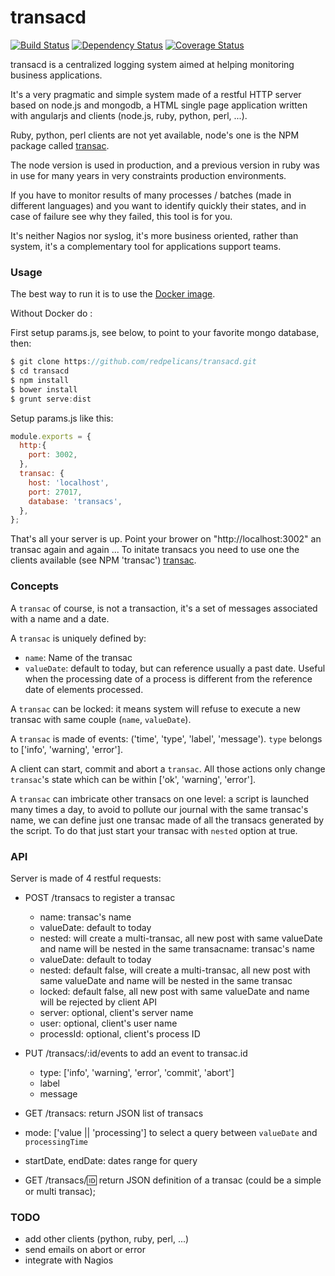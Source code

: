 transacd
===============

[![Build Status](https://travis-ci.org/redpelicans/transacd.png)](https://travis-ci.org/redpelicans/transacd) 
[![Dependency Status](https://david-dm.org/redpelicans/transacd.png)](https://david-dm.org/redpelicans/transac) 
[![Coverage Status](https://coveralls.io/repos/redpelicans/transacd/badge.png?branch=master)](https://coveralls.io/r/redpelicans/transacd?branch=master)



transacd is a centralized  logging system aimed at helping monitoring business applications.

It's a very pragmatic and simple system made of a restful HTTP server based on node.js and mongodb, a HTML single page application written with angularjs and clients (node.js, ruby, python, perl, ...).

Ruby, python, perl clients are not yet available, node's one is the NPM package called [transac](https://github.com/redpelicans/transac.git).

The node version is used in production, and a previous version in ruby was in use for many years in very constraints production environments.

If you have to monitor results of many processes / batches (made in different languages) and you want to identify quickly their states, and in case of failure see why they failed, this tool is for you.

It's neither Nagios nor syslog, it's more business oriented, rather than system, it's a complementary tool for applications support teams.
 

### Usage

The best way to run it is to use the [Docker image](https://github.com/redpelicans/transac-docker.git).

Without Docker do :

First setup params.js, see below, to point to your favorite mongo database, then:

```javascript 
$ git clone https://github.com/redpelicans/transacd.git 
$ cd transacd
$ npm install
$ bower install
$ grunt serve:dist
```

Setup params.js like this:

```javascript 
module.exports = {
  http:{
    port: 3002,
  },
  transac: {
    host: 'localhost',
    port: 27017,
    database: 'transacs',
  },
};
```


That's all your server is up. Point your brower on "http://localhost:3002" an transac again and again ...
To initate transacs you need to use one the clients available (see NPM 'transac') [transac](https://github.com/redpelicans/transac.git).



### Concepts

A `transac` of course, is not a transaction, it's a set of messages associated with a name and a date.

A `transac` is uniquely defined by:
  * `name`: Name of the transac 
  * `valueDate`: default to today, but can reference usually a past date. Useful when the processing date of a process is different from the reference date of elements processed.

A `transac` can be locked: it means system will refuse to execute a new transac with same couple (`name`, `valueDate`).

A `transac` is made of events: ('time', 'type', 'label', 'message'). `type` belongs to ['info', 'warning', 'error'].

A client can start, commit and abort a `transac`. All those actions only change `transac`'s state which can be within ['ok', 'warning', 'error'].

A `transac` can imbricate other transacs on one level: a script is launched many times a day, to avoid to pollute our journal with the same transac's name, we can define just one transac made of all the transacs generated by the script. To do that just start your transac with `nested` option at true.


### API

Server is made of 4 restful requests:

* POST /transacs to register a transac
  * name: transac's name
  * valueDate: default to today
  * nested: will create a multi-transac, all new post with same valueDate and name will be nested in the same transacname: transac's name
  * valueDate: default to today
  * nested: default false, will create a multi-transac, all new post with same valueDate and name will be nested in the same transac
  * locked: default false, all new post with same valueDate and name will be rejected by client API
  * server: optional, client's server name
  * user: optional, client's user name
  * processId: optional, client's process ID

* PUT /transacs/:id/events to add  an event to transac.id
  * type: ['info', 'warning', 'error', 'commit', 'abort']
  * label
  * message

* GET /transacs: return JSON list of transacs
 * mode: ['value || 'processing'] to select a query between `valueDate` and `processingTime`
 * startDate, endDate: dates range for query

* GET /transacs/:id: return JSON definition of a transac (could be a simple or multi transac);

### TODO

* add other clients (python, ruby, perl, ...)
* send emails on abort or error
* integrate with Nagios
